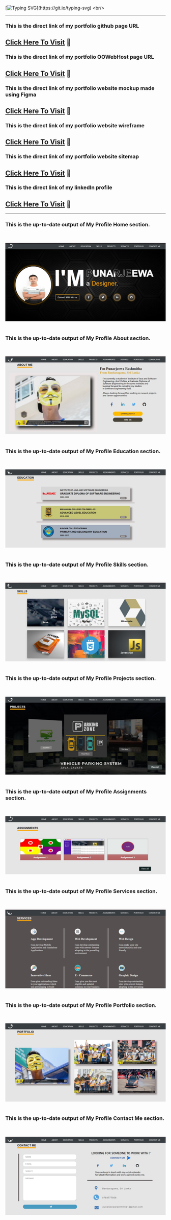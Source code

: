 [![Typing SVG](https://readme-typing-svg.herokuapp.com?width=765&color=%2336BCF7&lines=Hi+%F0%9F%91%8B%2C+I'm+Punarjeewa+Rashmitha.;+IJSE-+%F0%9F%91%8B%2C+Institute+of+Java+and+Software+Engineering.;This+is+my+portfolio+website.)](https://git.io/typing-svg)
<br/>
<hr>

### This is the direct link of my portfolio github page URL

## <a href="https://punarjeewarashmitha20011016.github.io/MyProfile/" target="_blank">Click Here To Visit</a> :footprints:

### This is the direct link of my portfolio OOWebHost page URL

## <a href="https://punarjeewarashmitha.000webhostapp.com/" target="_blank">Click Here To Visit</a> :footprints:
### This is the direct link of my portfolio website mockup made using Figma

## <a href="https://www.figma.com/proto/wKAM2H5WzxQerV9nqPb2In/Untitled?node-id=5%3A329&scaling=scale-down&page-id=0%3A1&starting-point-node-id=1%3A2" target="_blank">Click Here To Visit</a> :footprints:

### This is the direct link of my portfolio website wireframe

## <a href="https://wireframe.cc/iloEGs" target="_blank">Click Here To Visit</a> :footprints:
### This is the direct link of my portfolio website sitemap

## <a href="https://www.gloomaps.com/zlJh7m2bet" target="_blank">Click Here To Visit</a> :footprints:
### This is the direct link of my linkedIn profile

## <a href="https://www.linkedin.com/in/punarjeewa-rashmitha-59a4a3223/" target="_blank">Click Here To Visit</a> :footprints:
<hr>

### This is the up-to-date output of My Profile Home section.
<br/>

![ScreenShot](assets/images/readme%20images/My%20Profile%20Home.jpg)
<br/>
<br/>

### This is the up-to-date output of My Profile About section.
<br/>

![ScreenShot](assets/images/readme%20images/About%20Me.jpg)
<br/>
<br/>

### This is the up-to-date output of My Profile Education section.
<br/>

![ScreenShot](assets/images/readme%20images/Education.jpg)
<br/>
<br/>

### This is the up-to-date output of My Profile Skills section.
<br/>

![ScreenShot](assets/images/readme%20images/Skills.jpg)
<br/>
<br/>

### This is the up-to-date output of My Profile Projects section.
<br/>

![ScreenShot](assets/images/readme%20images/Projects.jpg)
<br/>
<br/>

### This is the up-to-date output of My Profile Assignments section.
<br/>

![ScreenShot](assets/images/readme%20images/Assignments.jpg)
<br/>
<br/>

### This is the up-to-date output of My Profile Services section.
<br/>

![ScreenShot](assets/images/readme%20images/Services.jpg)
<br/>
<br/>

### This is the up-to-date output of My Profile Portfolio section.
<br/>

![ScreenShot](assets/images/readme%20images/Portfolio.jpg)
<br/>
<br/>

### This is the up-to-date output of My Profile Contact Me section.
<br/>


![ScreenShot](assets/images/readme%20images/Contact%20Me.jpg)






